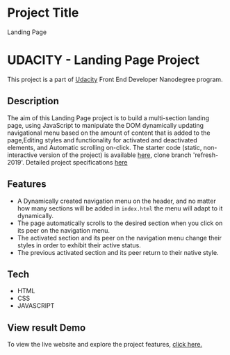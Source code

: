 # Project Title
Landing Page

# UDACITY - Landing Page Project
This project is a part of [Udacity](https://www.udacity.com/) Front End Developer Nanodegree program.

## Description
The aim of this Landing Page project is to build a multi-section landing page, using JavaScript to manipulate the DOM dynamically updating navigational menu based on the amount of content that is added to the page,Editing styles and functionality for activated and deactivated elements, and Automatic scrolling on-click. 
The starter code (static, non-interactive version of the project) is available [here](https://github.com/udacity/fend/tree/refresh-2019), clone branch 'refresh-2019'.
Detailed project specifications [here](https://review.udacity.com/#!/rubrics/2658/view)

## Features
- A Dynamically created navigation menu on the header, and no matter how many sections will be added in `index.html` the menu will adapt to it dynamically.
- The page automatically scrolls to the desired section when you click on its peer on the navigation menu.
- The activated section and its peer on the navigation menu change their styles in order to exhibit their active status.
- The previous activated section and its peer return to their native style.

## Tech
- HTML
- CSS
- JAVASCRIPT

## View result Demo
To view the live website and explore the project features, [click here.](https://jen123-tech.github.io/landing-page/)

